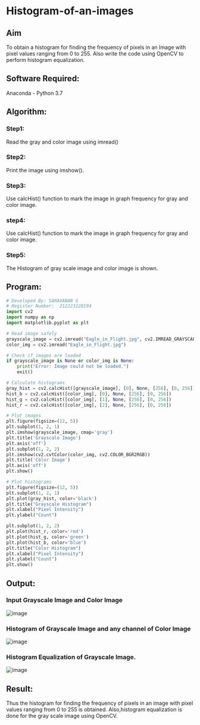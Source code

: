 # Histogram-of-an-images
## Aim
To obtain a histogram for finding the frequency of pixels in an Image with pixel values ranging from 0 to 255. Also write the code using OpenCV to perform histogram equalization.

## Software Required:
Anaconda - Python 3.7

## Algorithm:
### Step1:
Read the gray and color image using imread()

### Step2:
Print the image using imshow().



### Step3:
Use calcHist() function to mark the image in graph frequency for gray and color image.

### step4:
Use calcHist() function to mark the image in graph frequency for gray and color image.

### Step5:
The Histogram of gray scale image and color image is shown.


## Program:
```python
# Developed By: SARAVANAN G
# Register Number:  212223220194
import cv2
import numpy as np
import matplotlib.pyplot as plt

# Read image safely
grayscale_image = cv2.imread("Eagle_in_Flight.jpg", cv2.IMREAD_GRAYSCALE)
color_img = cv2.imread("Eagle_in_Flight.jpg")

# Check if images are loaded
if grayscale_image is None or color_img is None:
    print("Error: Image could not be loaded.")
    exit()

# Calculate histograms
gray_hist = cv2.calcHist([grayscale_image], [0], None, [256], [0, 256])
hist_b = cv2.calcHist([color_img], [0], None, [256], [0, 256])
hist_g = cv2.calcHist([color_img], [1], None, [256], [0, 256])
hist_r = cv2.calcHist([color_img], [2], None, [256], [0, 256])

# Plot images
plt.figure(figsize=(12, 5))
plt.subplot(1, 2, 1)
plt.imshow(grayscale_image, cmap='gray')
plt.title('Grayscale Image')
plt.axis('off')
plt.subplot(1, 2, 2)
plt.imshow(cv2.cvtColor(color_img, cv2.COLOR_BGR2RGB))
plt.title('Color Image')
plt.axis('off')
plt.show()

# Plot histograms
plt.figure(figsize=(12, 5))
plt.subplot(1, 2, 1)
plt.plot(gray_hist, color='black')
plt.title("Grayscale Histogram")
plt.xlabel("Pixel Intensity")
plt.ylabel("Count")

plt.subplot(1, 2, 2)
plt.plot(hist_r, color='red')
plt.plot(hist_g, color='green')
plt.plot(hist_b, color='blue')
plt.title("Color Histogram")
plt.xlabel("Pixel Intensity")
plt.ylabel("Count")
plt.show()


```
## Output:
### Input Grayscale Image and Color Image

![image](https://github.com/user-attachments/assets/a2a114ba-b079-4de6-87eb-74075a5747ea)

### Histogram of Grayscale Image and any channel of Color Image

![image](https://github.com/user-attachments/assets/b8c4b868-4e2f-45ea-9a15-ac0e3718d641)


### Histogram Equalization of Grayscale Image.

![image](https://github.com/user-attachments/assets/14689c36-a214-4b17-af06-fd338a02621e)



## Result: 
Thus the histogram for finding the frequency of pixels in an image with pixel values ranging from 0 to 255 is obtained. Also,histogram equalization is done for the gray scale image using OpenCV.
